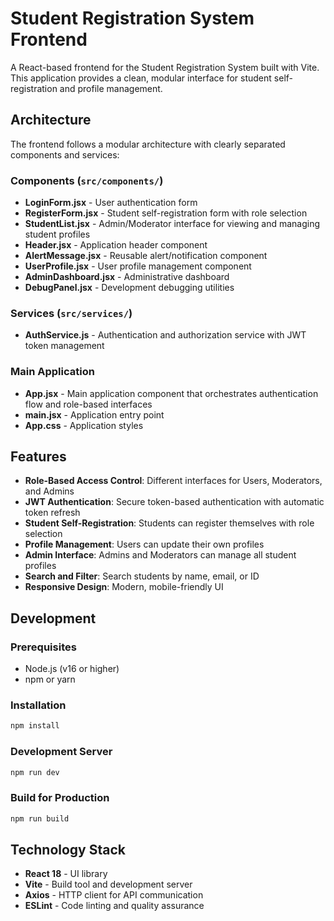 # Student Registration System Frontend

A React-based frontend for the Student Registration System built with Vite. This application provides a clean, modular interface for student self-registration and profile management.

## Architecture

The frontend follows a modular architecture with clearly separated components and services:

### Components (`src/components/`)
- **LoginForm.jsx** - User authentication form
- **RegisterForm.jsx** - Student self-registration form with role selection
- **StudentList.jsx** - Admin/Moderator interface for viewing and managing student profiles
- **Header.jsx** - Application header component
- **AlertMessage.jsx** - Reusable alert/notification component
- **UserProfile.jsx** - User profile management component
- **AdminDashboard.jsx** - Administrative dashboard
- **DebugPanel.jsx** - Development debugging utilities

### Services (`src/services/`)
- **AuthService.js** - Authentication and authorization service with JWT token management

### Main Application
- **App.jsx** - Main application component that orchestrates authentication flow and role-based interfaces
- **main.jsx** - Application entry point
- **App.css** - Application styles

## Features

- **Role-Based Access Control**: Different interfaces for Users, Moderators, and Admins
- **JWT Authentication**: Secure token-based authentication with automatic token refresh
- **Student Self-Registration**: Students can register themselves with role selection
- **Profile Management**: Users can update their own profiles
- **Admin Interface**: Admins and Moderators can manage all student profiles
- **Search and Filter**: Search students by name, email, or ID
- **Responsive Design**: Modern, mobile-friendly UI

## Development

### Prerequisites
- Node.js (v16 or higher)
- npm or yarn

### Installation
```bash
npm install
```

### Development Server
```bash
npm run dev
```

### Build for Production
```bash
npm run build
```

## Technology Stack

- **React 18** - UI library
- **Vite** - Build tool and development server
- **Axios** - HTTP client for API communication
- **ESLint** - Code linting and quality assurance
